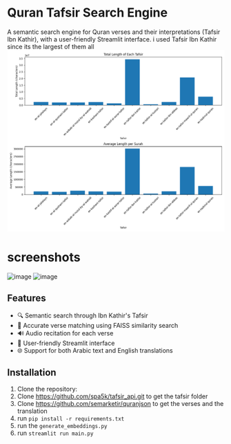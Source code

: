 # Quran Tafsir Search Engine

A semantic search engine for Quran verses and their interpretations (Tafsir Ibn Kathir), with a user-friendly Streamlit interface.
i used Tafsir Ibn Kathir since its the largest of them all
![Tafsir Analysis](tafsir_analysis.png)


# screenshots
![image](https://github.com/user-attachments/assets/a042ad5f-a3cd-40fe-806c-97e00b408608)
![image](https://github.com/user-attachments/assets/9876e455-1b72-4237-abbb-2119dd3a2795)

## Features

- 🔍 Semantic search through Ibn Kathir's Tafsir
- 🎯 Accurate verse matching using FAISS similarity search
- 🔊 Audio recitation for each verse
- 📱 User-friendly Streamlit interface
- 🌐 Support for both Arabic text and English translations

## Installation

1. Clone the repository: 
2. Clone https://github.com/spa5k/tafsir_api.git to get the tafsir folder
3. Clone https://github.com/semarketir/quranjson to get the verses and the translation 
4. run ```pip install -r requirements.txt```
5. run the ```generate_embeddings.py```
6. run ```streamlit run main.py```
